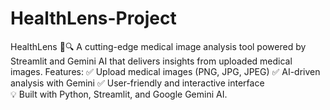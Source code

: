 # HealthLens-Project
HealthLens 📸🔍 A cutting-edge medical image analysis tool powered by Streamlit and Gemini AI that delivers insights from uploaded medical images. 
Features: ✅ Upload medical images (PNG, JPG, JPEG) 
          ✅ AI-driven analysis with Gemini 
          ✅ User-friendly and interactive interface  
          💡 Built with Python, Streamlit, and Google Gemini AI.
